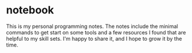 # notebook
This is my personal programming notes. The notes include the minimal commands to get start on some tools and a few resources I found that are helpful to my skill sets. I'm happy to share it, and I hope to grow it by the time.


